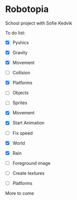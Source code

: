 # Robotopia
School project with Sofie Kedvik


To do list:

- [x] Pyshics
 - [x] Gravity
 - [x] Movement

- [ ] Collision
 - [x] Platforms
 - [ ] Objects
 
- [ ] Sprites
 - [x] Movement
 - [x] Start Animation
 - [ ] Fix speed
 
- [x] World
 - [x] Rain
 - [ ] Foreground image
 - [ ] Create textures
  - [ ] Platforms
 
 
 More to come
 







